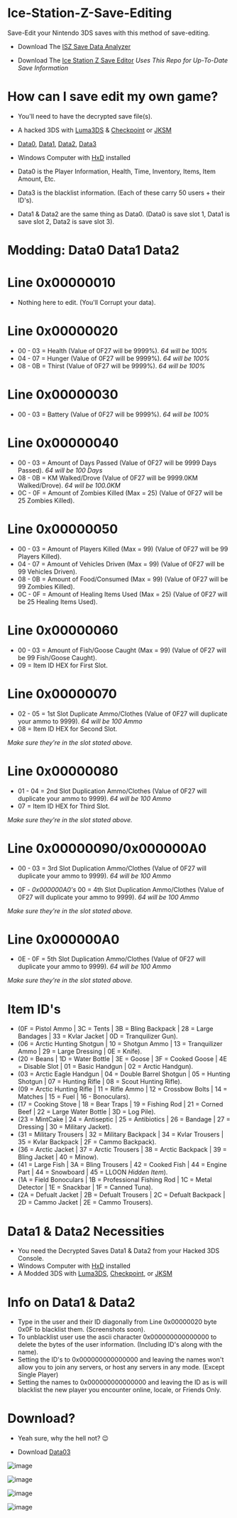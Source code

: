 # Ice-Station-Z-Save-Editing
Save-Edit your Nintendo 3DS saves with this method of save-editing.

- Download The [ISZ Save Data Analyzer](https://github.com/Cracko298/Ice-Station-Z-Save-Editing/files/8093941/ISZ-Save-Data-Analyzer.zip)

- Download The [Ice Station Z Save Editor](https://github.com/TheRealYunix/Ice-Station-Z-Save-Editor) *Uses This Repo for Up-To-Date Save Information*

# How can I save edit my own game?

- You'll need to have the decrypted save file(s).

- A hacked 3DS with [Luma3DS](https://github.com/Nanquitas/Luma3DS/releases/tag/v10.2.1) & [Checkpoint](https://github.com/FlagBrew/Checkpoint/releases) or [JKSM](https://github.com/J-D-K/JKSM/releases/tag/05.08.2020)

- [Data0](https://github.com/Cracko298/Ice-Station-Z-Save-Editing/blob/main/Data0?raw=true), [Data1](https://github.com/Cracko298/Ice-Station-Z-Save-Editing/blob/main/Data1?raw=true), [Data2](https://github.com/Cracko298/Ice-Station-Z-Save-Editing/blob/main/Data2?raw=true), [Data3](https://github.com/Cracko298/Ice-Station-Z-Save-Editing/blob/main/Data3?raw=true)

- Windows Computer with [HxD](https://mh-nexus.de/en/downloads.php?product=HxD20) installed 

- Data0 is the Player Information, Health, Time, Inventory, Items, Item Amount, Etc.

- Data3 is the blacklist information. (Each of these carry 50 users + their ID's).

- Data1 & Data2 are the same thing as Data0. (Data0 is save slot 1, Data1 is save slot 2, Data2 is save slot 3).

# Modding: Data0 Data1 Data2

# Line 0x00000010

- Nothing here to edit. (You'll Corrupt your data).

# Line 0x00000020 

- 00 - 03 = Health (Value of 0F27 will be 9999%). *64 will be 100%*
- 04 - 07 = Hunger (Value of 0F27 will be 9999%). *64 will be 100%*
- 08 - 0B = Thirst (Value of 0F27 will be 9999%). *64 will be 100%*

# Line 0x00000030

- 00 - 03 = Battery (Value of 0F27 will be 9999%). *64 will be 100%*

# Line 0x00000040

- 00 - 03 = Amount of Days Passed (Value of 0F27 will be 9999 Days Passed). *64 will be 100 Days*
- 08 - 0B = KM Walked/Drove (Value of 0F27 will be 9999.0KM Walked/Drove). *64 will be 100.0KM*
- 0C - 0F = Amount of Zombies Killed (Max = 25) (Value of 0F27 will be 25 Zombies Killed).

# Line 0x00000050

- 00 - 03 = Amount of Players Killed (Max = 99) (Value of 0F27 will be 99 Players Killed).
- 04 - 07 = Amount of Vehicles Driven (Max = 99) (Value of 0F27 will be 99 Vehicles Driven).
- 08 - 0B = Amount of Food/Consumed (Max = 99) (Value of 0F27 will be 99 Zombies Killed).
- 0C - 0F = Amount of Healing Items Used (Max = 25) (Value of 0F27 will be 25 Healing Items Used).

# Line 0x00000060

- 00 - 03 = Amount of Fish/Goose Caught (Max = 99) (Value of 0F27 will be 99 Fish/Goose Caught).
- 09 = Item ID HEX for First Slot.

# Line 0x00000070

- 02 - 05 = 1st Slot Duplicate Ammo/Clothes (Value of 0F27 will duplicate your ammo to 9999). *64 will be 100 Ammo*
- 08 = Item ID HEX for Second Slot.

*Make sure they're in the slot stated above.*

# Line 0x00000080

- 01 - 04 = 2nd Slot Duplication Ammo/Clothes (Value of 0F27 will duplicate your ammo to 9999). *64 will be 100 Ammo*
- 07 = Item ID HEX for Third Slot.

*Make sure they're in the slot stated above.*

# Line 0x00000090/0x000000A0

- 00 - 03 = 3rd Slot Duplication Ammo/Clothes (Value of 0F27 will duplicate your ammo to 9999). *64 will be 100 Ammo*

- 0F - *0x000000A0's* 00 = 4th Slot Duplication Ammo/Clothes (Value of 0F27 will duplicate your ammo to 9999). *64 will be 100 Ammo*

*Make sure they're in the slot stated above.*

# Line 0x000000A0

- 0E - 0F = 5th Slot Duplication Ammo/Clothes (Value of 0F27 will duplicate your ammo to 9999). *64 will be 100 Ammo*

*Make sure they're in the slot stated above.*

# Item ID's
- (0F = Pistol Ammo | 3C = Tents | 3B = Bling Backpack | 28 = Large Bandages | 33 = Kvlar Jacket | 0D = Tranquilizer Gun).
- (06 = Arctic Hunting Shotgun | 10 = Shotgun Ammo | 13 = Tranquilizer Ammo | 29 = Large Dressing | 0E = Knife).
- (20 = Beans | 1D = Water Bottle  | 3E = Goose | 3F = Cooked Goose | 4E = Disable Slot | 01 = Basic Handgun | 02 = Arctic Handgun).
- (03 = Arctic Eagle Handgun | 04 = Double Barrel Shotgun | 05 = Hunting Shotgun | 07 = Hunting Rifle | 08 = Scout Hunting Rifle).
- (09 = Arctic Hunting Rifle | 11 = Rifle Ammo | 12 =  Crossbow Bolts | 14 = Matches | 15 = Fuel | 16 - Bonoculars).
- (17 = Cooking Stove | 18 = Bear Traps | 19 = Fishing Rod | 21 = Corned Beef | 22 = Large Water Bottle | 3D = Log Pile).
- (23 = MintCake | 24 = Antiseptic | 25 = Antibiotics | 26 = Bandage | 27 = Dressing | 30 = Military Jacket).
- (31 = Military Trousers | 32 = Military Backpack | 34 = Kvlar Trousers | 35 = Kvlar Backpack | 2F = Cammo Backpack).
- (36 = Arctic Jacket | 37 = Arctic Trousers | 38 = Arctic Backpack | 39 = Bling Jacket | 40 = Minow).
- (41 = Large Fish | 3A = Bling Trousers | 42 = Cooked Fish | 44 = Engine Part | 44 = Snowboard | 45 = LLOON *Hidden Item*).
- (1A = Field Bonoculars | 1B = Professional Fishing Rod | 1C = Metal Detector | 1E = Snackbar | 1F = Canned Tuna).
- (2A = Defualt Jacket | 2B = Defualt Trousers | 2C = Defualt Backpack | 2D = Cammo Jacket | 2E = Cammo Trousers).

# Data1 & Data2 Necessities
- You need the Decrypted Saves Data1 & Data2 from your Hacked 3DS Console.
- Windows Computer with [HxD](https://mh-nexus.de/en/downloads.php?product=HxD20) installed 
- A Modded 3DS with [Luma3DS](https://github.com/Nanquitas/Luma3DS/releases/tag/v10.2.1), [Checkpoint](https://github.com/FlagBrew/Checkpoint/releases), or [JKSM](https://github.com/J-D-K/JKSM/releases/tag/05.08.2020)

# Info on Data1 & Data2
- Type in the user and their ID diagonally from Line 0x00000020 byte 0x0F to blacklist them. (Screenshots soon).
- To unblacklist user use the ascii character 0x000000000000000 to delete the bytes of the user information. (Including ID's along with the name).
- Setting the ID's to 0x000000000000000 and leaving the names won't allow you to join any servers, or host any servers in any mode. (Except Single Player)
- Setting the names to 0x000000000000000 and leaving the ID as is will blacklist the new player you encounter online, locale, or Friends Only.

# Download?

- Yeah sure, why the hell not? 😉

- Download [Data03](https://github.com/Cracko298/Ice-Station-Z-Save-Editing/files/7974717/Copy.of.Data0.zip)

![image](https://user-images.githubusercontent.com/78656905/151711924-8e7bc222-6653-4c08-a491-f9b1c88baf05.png)

![image](https://user-images.githubusercontent.com/78656905/151711937-52de977e-823b-436e-b31f-6b6c1a885459.png)

![image](https://user-images.githubusercontent.com/78656905/151719058-a35680f9-5964-45e9-aca4-24c0a4f2d750.png)

![image](https://user-images.githubusercontent.com/78656905/151719075-3059d8c8-dbf4-4a18-b015-0b8f97c27833.png)
